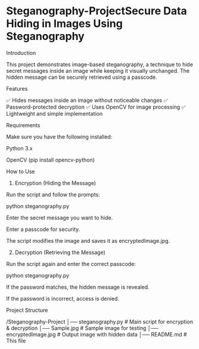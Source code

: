 # Steganography-ProjectSecure Data Hiding in Images Using Steganography

Introduction

This project demonstrates image-based steganography, a technique to hide secret messages inside an image while keeping it visually unchanged. The hidden message can be securely retrieved using a passcode.

Features

✅ Hides messages inside an image without noticeable changes
✅ Password-protected decryption
✅ Uses OpenCV for image processing
✅ Lightweight and simple implementation

Requirements

Make sure you have the following installed:

Python 3.x

OpenCV (pip install opencv-python)


How to Use

1. Encryption (Hiding the Message)

Run the script and follow the prompts:

python steganography.py

Enter the secret message you want to hide.

Enter a passcode for security.

The script modifies the image and saves it as encryptedImage.jpg.


2. Decryption (Retrieving the Message)

Run the script again and enter the correct passcode:

python steganography.py

If the password matches, the hidden message is revealed.

If the password is incorrect, access is denied.


Project Structure

/Steganography-Project
│── steganography.py  # Main script for encryption & decryption
│── Sample.jpg        # Sample image for testing
│── encryptedImage.jpg # Output image with hidden data
│── README.md         # This file
